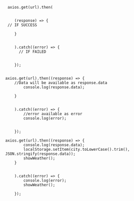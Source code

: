      axios.get(url).then(
        
        
        (response) => {
     // IF SUCCESS
             
        }


        ).catch((error) => {
          // IF FAILED
          

        });  
    
    
    axios.get(url).then((response) => {
        //Data will be available as response.data
            console.log(response.data);
             
        }


        ).catch((error) => {
            //error available as error
            console.log(error);
          

        });    
    
    axios.get(url).then((response) => {
            console.log(response.data);
            localStorage.setItem(city.toLowerCase().trim(), JSON.stringify(response.data));
            showWeather();
        }


        ).catch((error) => {
            console.log(error);
            showWeather();

        });